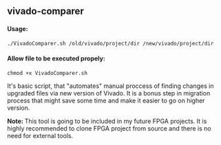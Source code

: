 <h2>vivado-comparer</h2>

<h4>Usage:</h4>
<pre><code>./VivadoComparer.sh /old/vivado/project/dir /new/vivado/project/dir</code></pre>

<h4>Allow file to be executed propely:</h4>
<pre><code>chmod +x VivadoComparer.sh</code></pre>

<p>It's basic script, that "automates" manual proccess of finding changes in upgraded files via new version of Vivado. It is a bonus step in migration process that might save some time and make it easier to go on higher version.<p>

<p><b>Note: </b>This tool is going to be included in my future FPGA projects. It is highly recommended to clone FPGA project from source and there is no need for external tools.</p>
